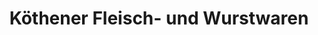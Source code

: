 ---
title: "Köthener Fleisch- und Wurstwaren"
url: /koethen-anhalt/koethener-fleisch-und-wurstwaren-speichergasse/
shop: Metzgerei
---